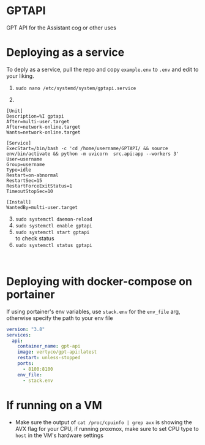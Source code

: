 # GPTAPI

GPT API for the Assistant cog or other uses

# Deploying as a service

To deply as a service, pull the repo and copy `example.env` to `.env` and edit to your liking.

1. `sudo nano /etc/systemd/system/gptapi.service`

2.

```
[Unit]
Description=%I gptapi
After=multi-user.target
After=network-online.target
Wants=network-online.target

[Service]
ExecStart=/bin/bash -c 'cd /home/username/GPTAPI/ && source env/bin/activate && python -m uvicorn  src.api:app --workers 3'
User=username
Group=username
Type=idle
Restart=on-abnormal
RestartSec=15
RestartForceExitStatus=1
TimeoutStopSec=10

[Install]
WantedBy=multi-user.target
```

3. `sudo systemctl daemon-reload`
4. `sudo systemctl enable gptapi`
5. `sudo systemctl start gptapi`
   <br/>to check status<br/>
6. `sudo systemctl status gptapi`

<br/>

# Deploying with docker-compose on portainer

If using portainer's env variables, use `stack.env` for the `env_file` arg, otherwise specify the path to your env file

```yml
version: "3.8"
services:
  api:
    container_name: gpt-api
    image: vertyco/gpt-api:latest
    restart: unless-stopped
    ports:
      - 8100:8100
    env_file:
      - stack.env
```

# If running on a VM

- Make sure the output of `cat /proc/cpuinfo | grep avx` is showing the AVX flag for your CPU, if running proxmox, make sure to set CPU type to `host` in the VM's hardware settings
